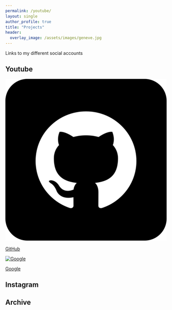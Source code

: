 ```yaml
---
permalink: /youtube/
layout: single
author_profile: true
title: "Projects"
header:
  overlay_image: /assets/images/geneve.jpg
---
```


Links to my different social accounts

## Youtube

<div class="icon-grid">
  <a href="https://github.com">
    <img src="/assets/icons/github.png" alt="GitHub">
    <p>GitHub</p>
  </a>
  <a href="https://google.com">
    <img src="/assets/icons/google.png" alt="Google">
    <p>Google</p>
  </a>
</div>

## Instagram


## Archive
